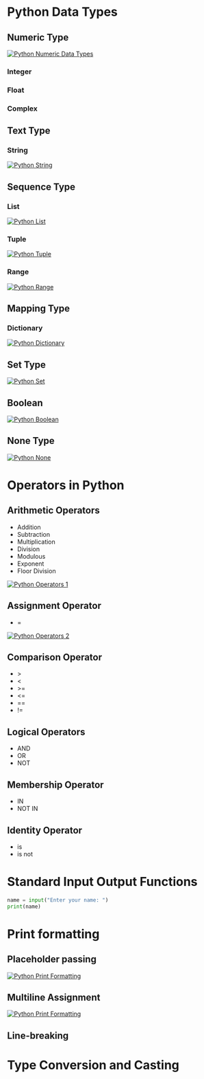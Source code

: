 # Python Data Types

## Numeric Type
[![Python Numeric Data Types](https://img.youtube.com/vi/IMrXLi2laS4/0.jpg)](https://youtu.be/IMrXLi2laS4?list=PLlTKxD_ZY6pS0RZCh99RNwy1_l-IwIce0)


### Integer
### Float
### Complex

## Text Type
### String
[![Python String](https://img.youtube.com/vi/MTgNjXlO9po/0.jpg)](https://youtu.be/MTgNjXlO9po)

## Sequence Type
### List
[![Python List](https://img.youtube.com/vi/GI-PeOJDAps/0.jpg)](https://youtu.be/GI-PeOJDAps)

### Tuple
[![Python Tuple](https://img.youtube.com/vi/0U4h0hDkH7k/0.jpg)](https://youtu.be/0U4h0hDkH7k)


### Range
[![Python Range](https://img.youtube.com/vi/i9mJngeSCHw/0.jpg)](https://youtu.be/i9mJngeSCHw)


## Mapping Type
### Dictionary
[![Python Dictionary](https://img.youtube.com/vi/ZtqoZ34W8lA/0.jpg)](https://youtu.be/ZtqoZ34W8lA)


## Set Type

[![Python Set](https://img.youtube.com/vi/RDGxJFbDcag/0.jpg)](https://youtu.be/RDGxJFbDcag)


## Boolean

[![Python Boolean](https://img.youtube.com/vi/94huU3v5TAU/0.jpg)](https://youtu.be/94huU3v5TAU)


## None Type
[![Python None](https://img.youtube.com/vi/AR5nH9qF2sM/0.jpg)](https://youtu.be/AR5nH9qF2sM)


# Operators in Python

## Arithmetic Operators
- Addition
- Subtraction
- Multiplication
- Division
- Modulous
- Exponent
- Floor Division

[![Python Operators 1](https://img.youtube.com/vi/5Rzy8ikgsts/0.jpg)](https://youtu.be/5Rzy8ikgsts)

## Assignment Operator
- =

[![Python Operators 2](https://img.youtube.com/vi/5I0FYZVyYeU/0.jpg)](https://youtu.be/5I0FYZVyYeU)

## Comparison Operator
- \>
- <
- \>=
- <=
- ==
- !=

## Logical Operators
- AND
- OR
- NOT

## Membership Operator
- IN
- NOT IN

## Identity Operator
- is
- is not

# Standard Input Output Functions
```python
name = input("Enter your name: ")
print(name)
```

# Print formatting
## Placeholder passing
[![Python Print Formatting](https://img.youtube.com/vi/LoBQw86XT5Y/0.jpg)](https://youtu.be/LoBQw86XT5Y)

## Multiline Assignment
[![Python Print Formatting](https://img.youtube.com/vi/qwwPc2bxkx8/0.jpg)](https://youtu.be/qwwPc2bxkx8)

## Line-breaking

# Type Conversion and Casting